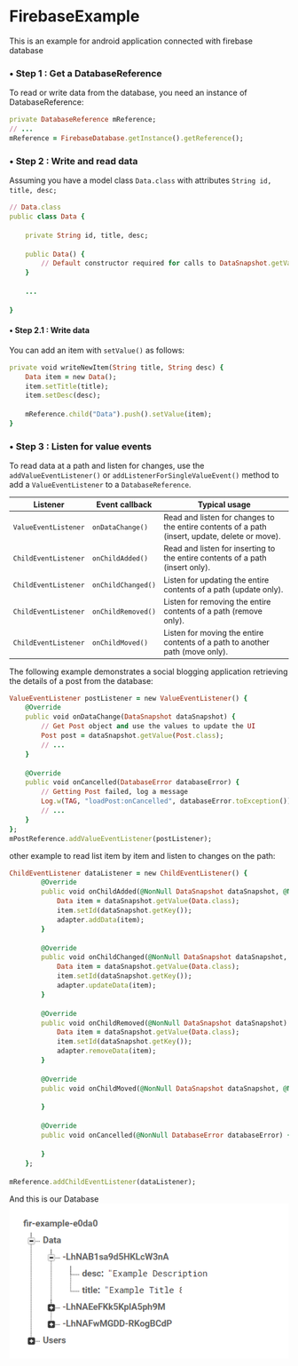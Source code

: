 # FirebaseExample
This is an example for android application connected with firebase database

### • Step 1 : Get a DatabaseReference
To read or write data from the database, you need an instance of DatabaseReference:
```ruby
private DatabaseReference mReference;
// ...
mReference = FirebaseDatabase.getInstance().getReference();
```

### • Step 2 : Write and read data
Assuming you have a model class `Data.class` with attributes `String id, title, desc;`
```ruby
// Data.class
public class Data {

    private String id, title, desc;

    public Data() {
        // Default constructor required for calls to DataSnapshot.getValue(Data.class)
    }
    
    ...
    
}
```

#### • Step 2.1 : Write data
You can add an item with `setValue()` as follows:
```ruby
private void writeNewItem(String title, String desc) {
    Data item = new Data();
    item.setTitle(title);
    item.setDesc(desc);

    mReference.child("Data").push().setValue(item);
}
```

### • Step 3 : Listen for value events
To read data at a path and listen for changes, use the `addValueEventListener()` or `addListenerForSingleValueEvent()` method to add a `ValueEventListener` to a `DatabaseReference`.

| Listener | Event callback | Typical usage | 
| ------ | ------ | ------ |
| `ValueEventListener` | `onDataChange()` | Read and listen for changes to the entire contents of a path (insert, update, delete or move). |
| `ChildEventListener` | `onChildAdded()` | Read and listen for inserting to the entire contents of a path (insert only). |
| `ChildEventListener` | `onChildChanged()` | Listen for updating the entire contents of a path (update only). |
| `ChildEventListener` | `onChildRemoved()` | Listen for removing the entire contents of a path (remove only). |
| `ChildEventListener` | `onChildMoved()` | Listen for moving the entire contents of a path to another path (move only). |

The following example demonstrates a social blogging application retrieving the details of a post from the database:
```ruby
ValueEventListener postListener = new ValueEventListener() {
    @Override
    public void onDataChange(DataSnapshot dataSnapshot) {
        // Get Post object and use the values to update the UI
        Post post = dataSnapshot.getValue(Post.class);
        // ...
    }

    @Override
    public void onCancelled(DatabaseError databaseError) {
        // Getting Post failed, log a message
        Log.w(TAG, "loadPost:onCancelled", databaseError.toException());
        // ...
    }
};
mPostReference.addValueEventListener(postListener);
```

other example to read list item by item and listen to changes on the path:
```ruby
ChildEventListener dataListener = new ChildEventListener() {
        @Override
        public void onChildAdded(@NonNull DataSnapshot dataSnapshot, @Nullable String s) {
            Data item = dataSnapshot.getValue(Data.class);
            item.setId(dataSnapshot.getKey());
            adapter.addData(item);
        }

        @Override
        public void onChildChanged(@NonNull DataSnapshot dataSnapshot, @Nullable String s) {
            Data item = dataSnapshot.getValue(Data.class);
            item.setId(dataSnapshot.getKey());
            adapter.updateData(item);
        }

        @Override
        public void onChildRemoved(@NonNull DataSnapshot dataSnapshot) {
            Data item = dataSnapshot.getValue(Data.class);
            item.setId(dataSnapshot.getKey());
            adapter.removeData(item);
        }

        @Override
        public void onChildMoved(@NonNull DataSnapshot dataSnapshot, @Nullable String s) {

        }

        @Override
        public void onCancelled(@NonNull DatabaseError databaseError) {

        }
    };
    
mReference.addChildEventListener(dataListener);
```

And this is our Database
![Database](https://github.com/osmanibrahiem/FirebaseExample/blob/master/database.PNG)


